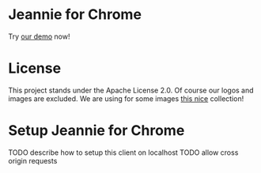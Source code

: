 # Jeannie for Chrome

Try [our demo](https://ask.pannous.com) now!

# License

This project stands under the Apache License 2.0. Of course our logos and images are excluded. We are using for some images [this nice](http://www.famfamfam.com) collection!

# Setup Jeannie for Chrome

TODO describe how to setup this client on localhost
TODO allow cross origin requests